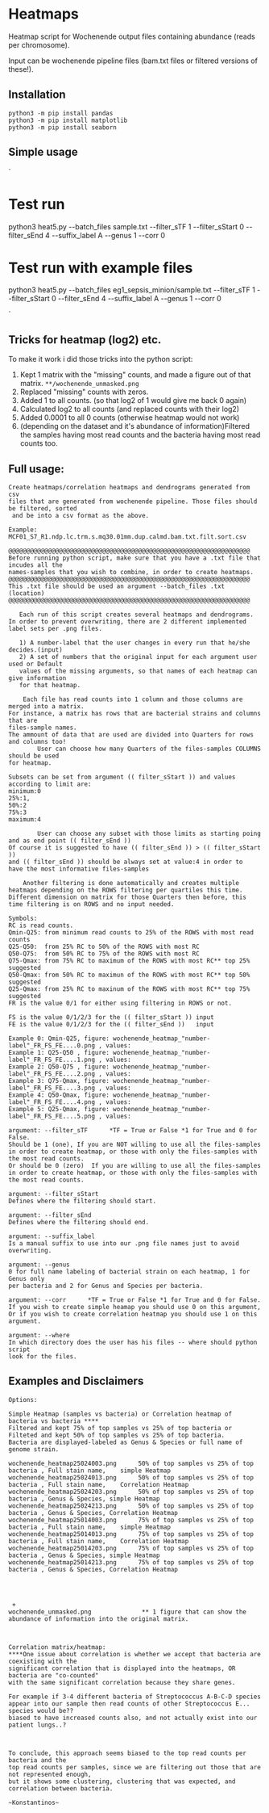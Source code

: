 # Heatmaps
Heatmap script for Wochenende output files containing abundance (reads per chromosome).

Input can be wochenende pipeline files (bam.txt files or filtered versions of these!).

## Installation

```
python3 -m pip install pandas
python3 -m pip install matplotlib
python3 -m pip install seaborn
```

## Simple usage

`
# Test run
python3 heat5.py --batch_files sample.txt --filter_sTF 1 --filter_sStart 0 --filter_sEnd 4 --suffix_label A --genus 1 --corr 0
# Test run with example files
python3 heat5.py --batch_files eg1_sepsis_minion/sample.txt --filter_sTF 1 --filter_sStart 0 --filter_sEnd 4 --suffix_label A --genus 1 --corr 0

`

## Tricks for heatmap (log2) etc.
To make it work i did those tricks into the python script:

1.  Kept 1 matrix with the "missing" counts, and made a figure out of that matrix. `**/wochenende_unmasked.png` 
2.  Replaced "missing" counts with zeros.
3.  Added 1 to all counts. (so that log2 of 1 would give me back 0 again)
4.  Calculated log2 to all counts (and replaced counts with their log2)
5.  Added 0.0001 to all 0 counts (otherwise heatmap would not work)
6.  (depending on the dataset and it's abundance of information)Filtered the samples having most read counts and the bacteria having most read counts too.

## Full usage:
```
Create heatmaps/correlation heatmaps and dendrograms generated from csv
files that are generated from wochenende pipeline. Those files should be filtered, sorted
 and be into a csv format as the above.

Example: MCF01_S7_R1.ndp.lc.trm.s.mq30.01mm.dup.calmd.bam.txt.filt.sort.csv

@@@@@@@@@@@@@@@@@@@@@@@@@@@@@@@@@@@@@@@@@@@@@@@@@@@@@@@@@@@@@@@@@@@
Before running python script, make sure that you have a .txt file that incudes all the 
names-samples that you wish to combine, in order to create heatmaps.
@@@@@@@@@@@@@@@@@@@@@@@@@@@@@@@@@@@@@@@@@@@@@@@@@@@@@@@@@@@@@@@@@@@
This .txt file should be used an argument --batch_files .txt (location)
@@@@@@@@@@@@@@@@@@@@@@@@@@@@@@@@@@@@@@@@@@@@@@@@@@@@@@@@@@@@@@@@@@@

   Each run of this script creates several heatmaps and dendrograms. 
In order to prevent overwriting, there are 2 different implemented label sets per .png files.

   1) A number-label that the user changes in every run that he/she decides.(input)
   2) A set of numbers that the original input for each argument user used or Default 
   values of the missing arguments, so that names of each heatmap can give information 
   for that heatmap.

    Each file has read counts into 1 column and those columns are merged into a matrix.
For instance, a matrix has rows that are bacterial strains and columns that are 
files-sample names.
The ammount of data that are used are divided into Quarters for rows and columns too!
        User can choose how many Quarters of the files-samples COLUMNS should be used 
for heatmap. 

Subsets can be set from argument (( filter_sStart )) and values according to limit are:
minimum:0
25%:1,
50%:2
75%:3
maximum:4

        User can choose any subset with those limits as starting poing
and as end point (( filter_sEnd ))
Of course it is suggested to have (( filter_sEnd )) > (( filter_sStart )) 
and (( filter_sEnd )) should be always set at value:4 in order to 
have the most informative files-samples

    Another filtering is done automatically and creates multiple 
heatmaps depending on the ROWS filtering per quartiles this time.
Different dimension on matrix for those Quarters then before, this 
time filtering is on ROWS and no input needed.

Symbols: 
RC is read counts.
Qmin-Q25: from minimum read counts to 25% of the ROWS with most read counts
Q25-Q50:  from 25% RC to 50% of the ROWS with most RC
Q50-Q75:  from 50% RC to 75% of the ROWS with most RC
Q75-Qmax: from 75% RC to maximum of the ROWS with most RC** top 25% suggested
Q50-Qmax: from 50% RC to maximun of the ROWS with most RC** top 50% suggested
Q25-Qmax: from 25% RC to maxinum of the ROWS with most RC** top 75% suggested
FR is the value 0/1 for either using filtering in ROWS or not.

FS is the value 0/1/2/3 for the (( filter_sStart )) input
FE is the value 0/1/2/3 for the (( filter_sEnd ))   input

Example 0: Qmin-Q25, figure: wochenende_heatmap_"number-label"_FR_FS_FE....0.png , values:
Example 1: Q25-Q50 , figure: wochenende_heatmap_"number-label"_FR_FS_FE....1.png , values:
Example 2: Q50-Q75 , figure: wochenende_heatmap_"number-label"_FR_FS_FE....2.png , values:
Example 3: Q75-Qmax, figure: wochenende_heatmap_"number-label"_FR_FS_FE....3.png , values:
Example 4: Q50-Qmax, figure: wochenende_heatmap_"number-label"_FR_FS_FE....4.png , values:
Example 5: Q25-Qmax, figure: wochenende_heatmap_"number-label"_FR_FS_FE....5.png , values:

argument: --filter_sTF      *TF = True or False *1 for True and 0 for False.
Should be 1 (one), If you are NOT willing to use all the files-samples 
in order to create heatmap, or those with only the files-samples with the most read counts.
Or should be 0 (zero)  If you are willing to use all the files-samples 
in order to create heatmap, or those with only the files-samples with the most read counts.

argument: --filter_sStart
Defines where the filtering should start.

argument: --filter_sEnd
Defines where the filtering should end.

argument: --suffix_label
Is a manual suffix to use into our .png file names just to avoid overwriting.

argument: --genus
0 for full name labeling of bacterial strain on each heatmap, 1 for Genus only 
per bacteria and 2 for Genus and Species per bacteria.

argument: --corr      *TF = True or False *1 for True and 0 for False.
If you wish to create simple heamap you should use 0 on this argument,
Or if you wish to create correlation heatmap you should use 1 on this argument.

argument: --where
In which directory does the user has his files -- where should python script 
look for the files.
```

## Examples and Disclaimers
```
Options:

Simple Heatmap (samples vs bacteria) or Correlation heatmap of bacteria vs bacteria ****
Filtered and kept 75% of top samples vs 25% of top bacteria or Filteted and kept 50% of top samples vs 25% of top bacteria.
Bacteria are displayed-labeled as Genus & Species or full name of genome strain.

wochenende_heatmap25024003.png      50% of top samples vs 25% of top bacteria , Full stain name,    simple Heatmap                             
wochenende_heatmap25024013.png      50% of top samples vs 25% of top bacteria , Full stain name,    Correlation Heatmap     
wochenende_heatmap25024203.png      50% of top samples vs 25% of top bacteria , Genus & Species, simple Heatmap      
wochenende_heatmap25024213.png      50% of top samples vs 25% of top bacteria , Genus & Species, Correlation Heatmap
wochenende_heatmap25014003.png      75% of top samples vs 25% of top bacteria , Full stain name,    simple Heatmap              
wochenende_heatmap25014013.png      75% of top samples vs 25% of top bacteria , Full stain name,    Correlation Heatmap
wochenende_heatmap25014203.png      75% of top samples vs 25% of top bacteria , Genus & Species, simple Heatmap    
wochenende_heatmap25014213.png      75% of top samples vs 25% of top bacteria , Genus & Species, Correlation Heatmap   




 +
wochenende_unmasked.png              ** 1 figure that can show the abundance of information into the original matrix.



Correlation matrix/heatmap:
****One issue about correlation is whether we accept that bacteria are coexisting with the
significant correlation that is displayed into the heatmaps, OR bacteria are "co-counted" 
with the same significant correlation because they share genes.
 
For example if 3-4 different bacteria of Streptococcus A-B-C-D species
appear into our sample then read counts of other Streptococcus E... species would be?? 
biased to have increased counts also, and not actually exist into our patient lungs..?



To conclude, this approach seems biased to the top read counts per bacteria and the 
top read counts per samples, since we are filtering out those that are not represented enough,
but it shows some clustering, clustering that was expected, and correlation between bacteria.

~Konstantinos~
```
